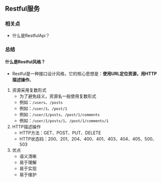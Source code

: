 ## Restful服务

### 相关点
- 什么是RestfulApi？

### 总结
#### 什么是Restful风格？

- Restful是一种接口设计风格，它的核心思想是：**使用URL定位资源，用HTTP描述操作**。

1. 资源采用复数形式
    - 为了避免歧义，资源名一般使用复数形式
    - 例如：`/users`、`/posts`
    - 例如：`/user/1`、`/post/1`
    - 例如：`/user/1/posts`、`/post/1/comments`
    - 例如：`/user/1/posts/1`、`/post/1/comments/1`
2. HTTP描述操作
    - HTTP方法：GET、POST、PUT、DELETE
    - HTTP状态码：200、201、204、400、401、403、404、405、500、503
3. 优点
    - 语义清晰
    - 易于理解
    - 易于实现
    - 易于维护